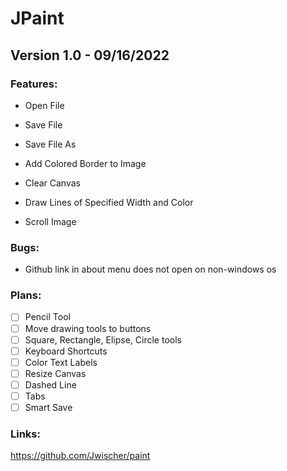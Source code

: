 # JPaint

## Version 1.0 - 09/16/2022

### Features:

-  Open File
  
-  Save File
  
-  Save File As
  
-  Add Colored Border to Image

-  Clear Canvas

-  Draw Lines of Specified Width and Color

-  Scroll Image

### Bugs:

-  Github link in about menu does not open on non-windows os
  
  
### Plans:
- [ ] Pencil Tool
- [ ] Move drawing tools to buttons
- [ ] Square, Rectangle, Elipse, Circle tools
- [ ] Keyboard Shortcuts
- [ ] Color Text Labels
- [ ] Resize Canvas
- [ ] Dashed Line
- [ ] Tabs
- [ ] Smart Save

### Links:

https://github.com/Jwischer/paint

